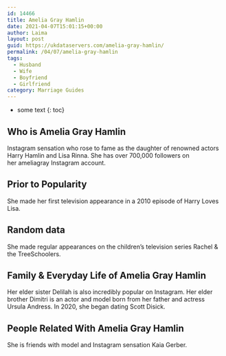 ```yaml
---
id: 14466
title: Amelia Gray Hamlin
date: 2021-04-07T15:01:15+00:00
author: Laima
layout: post
guid: https://ukdataservers.com/amelia-gray-hamlin/
permalink: /04/07/amelia-gray-hamlin
tags:
  - Husband
  - Wife
  - Boyfriend
  - Girlfriend
category: Marriage Guides
---
```


* some text
{: toc}


## Who is Amelia Gray Hamlin
                  
                  
                  
Instagram sensation who rose to fame as the daughter of renowned actors Harry Hamlin and Lisa Rinna. She has over 700,000 followers on her ameliagray Instagram account.  
                  
              
            
              
            
                
                
                
## Prior to Popularity
                  
                  
                  
She made her first television appearance in a 2010 episode of Harry Loves Lisa.
                  
              
            
              
            
                
                
                
## Random data
                  
                  
                  
She made regular appearances on the children&#8217;s television series Rachel & the TreeSchoolers.
                  
              
            
              
            
                
                
                
## Family & Everyday Life of Amelia Gray Hamlin
                  
                  
                  
Her elder sister Delilah is also incredibly popular on Instagram. Her elder brother Dimitri is an actor and model born from her father and actress Ursula Andress. In 2020, she began dating Scott Disick. 
                  
              
            
              
            
                
                
                
## People Related With Amelia Gray Hamlin
                  
                  
                  
She is friends with model and Instagram sensation Kaia Gerber.
                  
              
            
              
            
                
              
            
              
              
            
            
              
            
          
          
          